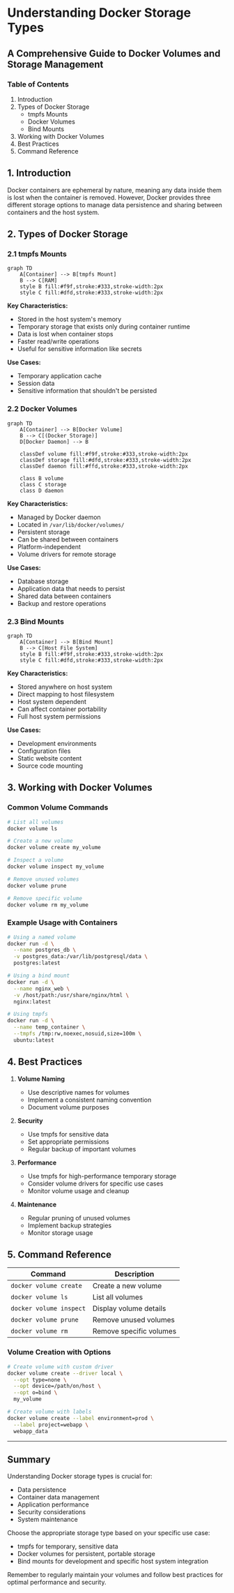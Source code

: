 # Understanding Docker Storage Types
## A Comprehensive Guide to Docker Volumes and Storage Management

### Table of Contents
1. Introduction
2. Types of Docker Storage
   - tmpfs Mounts
   - Docker Volumes
   - Bind Mounts
3. Working with Docker Volumes
4. Best Practices
5. Command Reference

## 1. Introduction

Docker containers are ephemeral by nature, meaning any data inside them is lost when the container is removed. However, Docker provides three different storage options to manage data persistence and sharing between containers and the host system.

## 2. Types of Docker Storage

### 2.1 tmpfs Mounts
```mermaid
graph TD
    A[Container] --> B[tmpfs Mount]
    B --> C[RAM]
    style B fill:#f9f,stroke:#333,stroke-width:2px
    style C fill:#dfd,stroke:#333,stroke-width:2px
```

**Key Characteristics:**
- Stored in the host system's memory
- Temporary storage that exists only during container runtime
- Data is lost when container stops
- Faster read/write operations
- Useful for sensitive information like secrets

**Use Cases:**
- Temporary application cache
- Session data
- Sensitive information that shouldn't be persisted

### 2.2 Docker Volumes
```mermaid
graph TD
    A[Container] --> B[Docker Volume]
    B --> C[(Docker Storage)]
    D[Docker Daemon] --> B
    
    classDef volume fill:#f9f,stroke:#333,stroke-width:2px
    classDef storage fill:#dfd,stroke:#333,stroke-width:2px
    classDef daemon fill:#ffd,stroke:#333,stroke-width:2px
    
    class B volume
    class C storage
    class D daemon
```

**Key Characteristics:**
- Managed by Docker daemon
- Located in `/var/lib/docker/volumes/`
- Persistent storage
- Can be shared between containers
- Platform-independent
- Volume drivers for remote storage

**Use Cases:**
- Database storage
- Application data that needs to persist
- Shared data between containers
- Backup and restore operations

### 2.3 Bind Mounts
```mermaid
graph TD
    A[Container] --> B[Bind Mount]
    B --> C[Host File System]
    style B fill:#f9f,stroke:#333,stroke-width:2px
    style C fill:#dfd,stroke:#333,stroke-width:2px
```

**Key Characteristics:**
- Stored anywhere on host system
- Direct mapping to host filesystem
- Host system dependent
- Can affect container portability
- Full host system permissions

**Use Cases:**
- Development environments
- Configuration files
- Static website content
- Source code mounting

## 3. Working with Docker Volumes

### Common Volume Commands
```bash
# List all volumes
docker volume ls

# Create a new volume
docker volume create my_volume

# Inspect a volume
docker volume inspect my_volume

# Remove unused volumes
docker volume prune

# Remove specific volume
docker volume rm my_volume
```

### Example Usage with Containers
```bash
# Using a named volume
docker run -d \
  --name postgres_db \
  -v postgres_data:/var/lib/postgresql/data \
  postgres:latest

# Using a bind mount
docker run -d \
  --name nginx_web \
  -v /host/path:/usr/share/nginx/html \
  nginx:latest

# Using tmpfs
docker run -d \
  --name temp_container \
  --tmpfs /tmp:rw,noexec,nosuid,size=100m \
  ubuntu:latest
```

## 4. Best Practices

1. **Volume Naming**
   - Use descriptive names for volumes
   - Implement a consistent naming convention
   - Document volume purposes

2. **Security**
   - Use tmpfs for sensitive data
   - Set appropriate permissions
   - Regular backup of important volumes

3. **Performance**
   - Use tmpfs for high-performance temporary storage
   - Consider volume drivers for specific use cases
   - Monitor volume usage and cleanup

4. **Maintenance**
   - Regular pruning of unused volumes
   - Implement backup strategies
   - Monitor storage usage

## 5. Command Reference

| Command | Description |
|---------|-------------|
| `docker volume create` | Create a new volume |
| `docker volume ls` | List all volumes |
| `docker volume inspect` | Display volume details |
| `docker volume prune` | Remove unused volumes |
| `docker volume rm` | Remove specific volumes |

### Volume Creation with Options
```bash
# Create volume with custom driver
docker volume create --driver local \
  --opt type=none \
  --opt device=/path/on/host \
  --opt o=bind \
  my_volume

# Create volume with labels
docker volume create --label environment=prod \
  --label project=webapp \
  webapp_data
```

---

## Summary

Understanding Docker storage types is crucial for:
- Data persistence
- Container data management
- Application performance
- Security considerations
- System maintenance

Choose the appropriate storage type based on your specific use case:
- tmpfs for temporary, sensitive data
- Docker volumes for persistent, portable storage
- Bind mounts for development and specific host system integration

Remember to regularly maintain your volumes and follow best practices for optimal performance and security.
